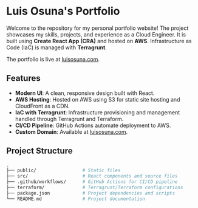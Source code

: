 # Luis Osuna's Portfolio

Welcome to the repository for my personal portfolio website! The project showcases my skills, projects, and experience as a Cloud Engineer. It is built using **Create React App (CRA)** and hosted on **AWS**. Infrastructure as Code (IaC) is managed with **Terragrunt**.

The portfolio is live at [luisosuna.com](https://luisosuna.com).

## Features

- **Modern UI**: A clean, responsive design built with React.
- **AWS Hosting**: Hosted on AWS using S3 for static site hosting and CloudFront as a CDN.
- **IaC with Terragrunt**: Infrastructure provisioning and management handled through Terragrunt and Terraform.
- **CI/CD Pipeline**: GitHub Actions automate deployment to AWS.
- **Custom Domain**: Available at [luisosuna.com](https://luisosuna.com).

## Project Structure

```bash
.
├── public/                 # Static files
├── src/                    # React components and source files
├── .github/workflows/      # GitHub Actions for CI/CD pipeline
├── terraform/              # Terragrunt/Terraform configurations
├── package.json            # Project dependencies and scripts
└── README.md               # Project documentation
```
